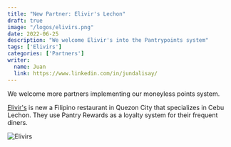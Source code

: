 ```yaml
---
title: "New Partner: Elivir's Lechon"
draft: true
image: "/logos/elivirs.png"
date: 2022-06-25
description: "We welcome Elivir's into the Pantrypoints system"
tags: ['Elivirs']
categories: ['Partners']
writer:
  name: Juan
  link: https://www.linkedin.com/in/jundalisay/
---
```



We welcome more partners implementing our moneyless points system.


[Elivir's](https://elivirs.com) is new a Filipino restaurant in Quezon City that specializes in Cebu Lechon. They use Pantry Rewards as a loyalty system for their frequent diners<!--  to "pointify" their food waste and tap the unrealized productivity of the beneficiaries -->. 

![Elivirs](/logos/elivirs.png)

<!-- {{< youtube j-yl97ajFDY >}} -->




<!-- Scanner is a socio-civic organizatinn that "scans" for social injustice and provides free legal assistance and advocacy. Like Capri Island, they have expressed interest to implement Pantry Circle. 

![Cooperation](/icons/scanner.png) -->

<!-- 

## Points Bid

Points Bid is an auction site that allows companies to auction their items in real-time 

![Points Bid](/graphics/pointsbid.jpg)

 -->